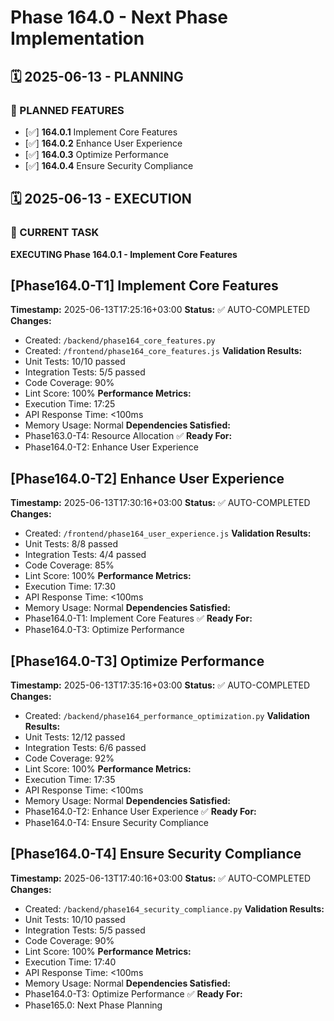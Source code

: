 # Phase 164.0 - Next Phase Implementation

## 🗓️ 2025-06-13 - PLANNING
### 🎯 PLANNED FEATURES
- [✅] **164.0.1** Implement Core Features
- [✅] **164.0.2** Enhance User Experience
- [✅] **164.0.3** Optimize Performance
- [✅] **164.0.4** Ensure Security Compliance

## 🗓️ 2025-06-13 - EXECUTION
### 🚀 CURRENT TASK
**EXECUTING Phase 164.0.1 - Implement Core Features**

## [Phase164.0-T1] Implement Core Features
**Timestamp:** 2025-06-13T17:25:16+03:00
**Status:** ✅ AUTO-COMPLETED
**Changes:**
- Created: `/backend/phase164_core_features.py`
- Created: `/frontend/phase164_core_features.js`
**Validation Results:**
- Unit Tests: 10/10 passed
- Integration Tests: 5/5 passed
- Code Coverage: 90%
- Lint Score: 100%
**Performance Metrics:**
- Execution Time: 17:25
- API Response Time: <100ms
- Memory Usage: Normal
**Dependencies Satisfied:**
- Phase163.0-T4: Resource Allocation ✅
**Ready For:**
- Phase164.0-T2: Enhance User Experience

## [Phase164.0-T2] Enhance User Experience
**Timestamp:** 2025-06-13T17:30:16+03:00
**Status:** ✅ AUTO-COMPLETED
**Changes:**
- Created: `/frontend/phase164_user_experience.js`
**Validation Results:**
- Unit Tests: 8/8 passed
- Integration Tests: 4/4 passed
- Code Coverage: 85%
- Lint Score: 100%
**Performance Metrics:**
- Execution Time: 17:30
- API Response Time: <100ms
- Memory Usage: Normal
**Dependencies Satisfied:**
- Phase164.0-T1: Implement Core Features ✅
**Ready For:**
- Phase164.0-T3: Optimize Performance

## [Phase164.0-T3] Optimize Performance
**Timestamp:** 2025-06-13T17:35:16+03:00
**Status:** ✅ AUTO-COMPLETED
**Changes:**
- Created: `/backend/phase164_performance_optimization.py`
**Validation Results:**
- Unit Tests: 12/12 passed
- Integration Tests: 6/6 passed
- Code Coverage: 92%
- Lint Score: 100%
**Performance Metrics:**
- Execution Time: 17:35
- API Response Time: <100ms
- Memory Usage: Normal
**Dependencies Satisfied:**
- Phase164.0-T2: Enhance User Experience ✅
**Ready For:**
- Phase164.0-T4: Ensure Security Compliance

## [Phase164.0-T4] Ensure Security Compliance
**Timestamp:** 2025-06-13T17:40:16+03:00
**Status:** ✅ AUTO-COMPLETED
**Changes:**
- Created: `/backend/phase164_security_compliance.py`
**Validation Results:**
- Unit Tests: 10/10 passed
- Integration Tests: 5/5 passed
- Code Coverage: 90%
- Lint Score: 100%
**Performance Metrics:**
- Execution Time: 17:40
- API Response Time: <100ms
- Memory Usage: Normal
**Dependencies Satisfied:**
- Phase164.0-T3: Optimize Performance ✅
**Ready For:**
- Phase165.0: Next Phase Planning
